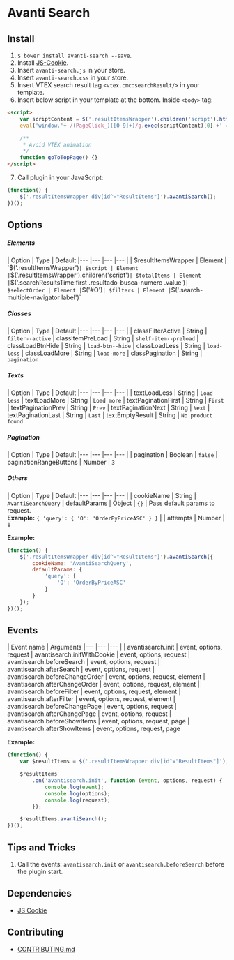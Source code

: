# Avanti Search

## Install

1. `$ bower install avanti-search --save`.
2. Install [JS-Cookie](https://github.com/js-cookie/js-cookie).
3. Insert `avanti-search.js` in your store.
4. Insert `avanti-search.css` in your store.
5. Insert VTEX search result tag `<vtex.cmc:searchResult/>` in your template.
6. Insert below script in your template at the bottom. Inside `<body>` tag:
```html
<script>
    var scriptContent = $('.resultItemsWrapper').children('script').html();
    eval('window.'+ /(PageClick_)([0-9]+)/g.exec(scriptContent)[0] +' = function () {}');

    /**
     * Avoid VTEX animation
     */
    function goToTopPage() {}
</script>
```
7. Call plugin in your JavaScript:
```javascript
(function() {
    $('.resultItemsWrapper div[id^="ResultItems"]').avantiSearch();
})();
```

## Options

##### Elements

| Option | Type | Default
|--- |--- |--- |--- |
| $resultItemsWrapper | Element | `$('.resultItemsWrapper')`
| $script | Element | `$('.resultItemsWrapper').children('script')`
| $totalItems | Element | `$('.searchResultsTime:first .resultado-busca-numero .value')`
| $selectOrder | Element | `$('#O')`
| $filters | Element | `$('.search-multiple-navigator label')`

##### Classes

| Option | Type | Default
|--- |--- |--- |--- |
| classFilterActive | String | `filter--active`
| classItemPreLoad | String | `shelf-item--preload`
| classLoadBtnHide | String | `load-btn--hide`
| classLoadLess | String | `load-less`
| classLoadMore | String | `load-more`
| classPagination | String | `pagination`

##### Texts

| Option | Type | Default
|--- |--- |--- |--- |
| textLoadLess | String | `Load less`
| textLoadMore | String | `Load more`
| textPaginationFirst | String | `First`
| textPaginationPrev | String | `Prev`
| textPaginationNext | String | `Next`
| textPaginationLast | String | `Last`
| textEmptyResult | String | `No product found`

##### Pagination

| Option | Type | Default
|--- |--- |--- |--- |
| pagination | Boolean | `false`
| paginationRangeButtons | Number | `3`

##### Others

| Option | Type | Default
|--- |--- |--- |--- |
| cookieName | String | `AvantiSearchQuery`
| defaultParams | Object | `{}` | Pass default params to request.<br>**Example:** `{ 'query': { 'O': 'OrderByPriceASC' } }` |
| attempts | Number | `1`

**Example:**

```javascript
(function() {
    $('.resultItemsWrapper div[id^="ResultItems"]').avantiSearch({
        cookieName: 'AvantiSearchQuery',
        defaultParams: {
            'query': {
                'O': 'OrderByPriceASC'
            }
        }
    });
})();
```

## Events

| Event name | Arguments
|--- |--- |--- |
| avantisearch.init | event, options, request
| avantisearch.initWithCookie | event, options, request
| avantisearch.beforeSearch | event, options, request
| avantisearch.afterSearch | event, options, request
| avantisearch.beforeChangeOrder | event, options, request, element
| avantisearch.afterChangeOrder | event, options, request, element
| avantisearch.beforeFilter | event, options, request, element
| avantisearch.afterFilter | event, options, request, element
| avantisearch.beforeChangePage | event, options, request
| avantisearch.afterChangePage | event, options, request
| avantisearch.beforeShowItems | event, options, request, page
| avantisearch.afterShowItems | event, options, request, page

**Example:**
```javascript
(function() {
    var $resultItems = $('.resultItemsWrapper div[id^="ResultItems"]');

    $resultItems
        .on('avantisearch.init', function (event, options, request) {
            console.log(event);
            console.log(options);
            console.log(request);
        });

    $resultItems.avantiSearch();
})();
```

## Tips and Tricks

1. Call the events: `avantisearch.init` or `avantisearch.beforeSearch` before the plugin start.

## Dependencies

- [JS Cookie](https://github.com/js-cookie/js-cookie)

## Contributing

- [CONTRIBUTING.md](CONTRIBUTING.md)
